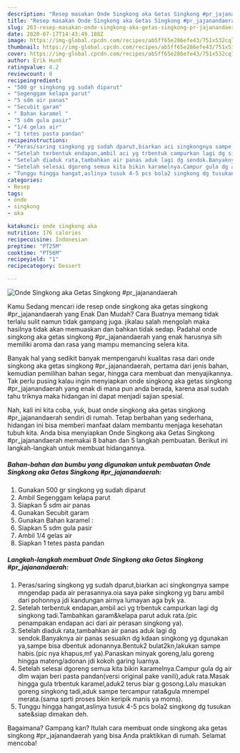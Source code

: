 ```yaml
---
description: "Resep masakan Onde Singkong aka Getas Singkong #pr_jajanandaerah | Cara Masak Onde Singkong aka Getas Singkong #pr_jajanandaerah Yang Mudah Dan Praktis"
title: "Resep masakan Onde Singkong aka Getas Singkong #pr_jajanandaerah | Cara Masak Onde Singkong aka Getas Singkong #pr_jajanandaerah Yang Mudah Dan Praktis"
slug: 263-resep-masakan-onde-singkong-aka-getas-singkong-pr-jajanandaerah-cara-masak-onde-singkong-aka-getas-singkong-pr-jajanandaerah-yang-mudah-dan-praktis
date: 2020-07-17T14:43:49.188Z
image: https://img-global.cpcdn.com/recipes/ab5ff65e286efe43/751x532cq70/onde-singkong-aka-getas-singkong-pr_jajanandaerah-foto-resep-utama.jpg
thumbnail: https://img-global.cpcdn.com/recipes/ab5ff65e286efe43/751x532cq70/onde-singkong-aka-getas-singkong-pr_jajanandaerah-foto-resep-utama.jpg
cover: https://img-global.cpcdn.com/recipes/ab5ff65e286efe43/751x532cq70/onde-singkong-aka-getas-singkong-pr_jajanandaerah-foto-resep-utama.jpg
author: Erik Hunt
ratingvalue: 4.2
reviewcount: 8
recipeingredient:
- "500 gr singkong yg sudah diparut"
- "Segenggam kelapa parut"
- "5 sdm air panas"
- "Secubit garam"
- " Bahan karamel "
- "5 sdm gula pasir"
- "1/4 gelas air"
- "1 tetes pasta pandan"
recipeinstructions:
- "Peras/saring singkong yg sudah dparut,biarkan aci singkongnya sampe mngendap pada air perasannya.oia saya pake singkong yg baru ambil dari pohonnya jdi kandungan airnya lumayan aga byk ya."
- "Setelah terbentuk endapan,ambil aci yg trbentuk campurkan lagi dg singkong tadi.Tambahkan garam&amp;kelapa parut aduk rata.(pic penampakan endapan aci dari air perasan singkong ya)."
- "Setelah diaduk rata,tambahkan air panas aduk lagi dg sendok.Banyaknya air panas sesuaikn dg kdaan singkong yg dgunakan ya,sampe bisa dbentuk adonannya.Bentuk2 bulat2kn,lakukan sampe habis.(pic nya khapus,mf ya).Panaskan minyak goreng,lalu goreng hingga mateng/adonan jdi kokoh garing luarnya."
- "Setelah selesai dgoreng semua kita bikin karamelnya.Campur gula dg air dlm wajan beri pasta pandan(versi original pake vanili),aduk rata.Masak hingga gula trbentuk karamel,aduk2 terus biar g gosong.Lalu masukan goreng singkong tadi,aduk sampe tercampur rata&amp;gula mnempel merata.(sama sprti proses bkin keripik manis ya moms)."
- "Tunggu hingga hangat,aslinya tusuk 4-5 pcs bola2 singkong dg tusukan sate&amp;siap dimakan deh."
categories:
- Resep
tags:
- onde
- singkong
- aka

katakunci: onde singkong aka 
nutrition: 176 calories
recipecuisine: Indonesian
preptime: "PT25M"
cooktime: "PT56M"
recipeyield: "1"
recipecategory: Dessert

---
```



![Onde Singkong aka Getas Singkong #pr_jajanandaerah](https://img-global.cpcdn.com/recipes/ab5ff65e286efe43/751x532cq70/onde-singkong-aka-getas-singkong-pr_jajanandaerah-foto-resep-utama.jpg)

Kamu Sedang mencari ide resep onde singkong aka getas singkong #pr_jajanandaerah yang Enak Dan Mudah? Cara Buatnya memang tidak terlalu sulit namun tidak gampang juga. jikalau salah mengolah maka hasilnya tidak akan memuaskan dan bahkan tidak sedap. Padahal onde singkong aka getas singkong #pr_jajanandaerah yang enak harusnya sih memiliki aroma dan rasa yang mampu memancing selera kita.

Banyak hal yang sedikit banyak mempengaruhi kualitas rasa dari onde singkong aka getas singkong #pr_jajanandaerah, pertama dari jenis bahan, kemudian pemilihan bahan segar, hingga cara membuat dan menyajikannya. Tak perlu pusing kalau ingin menyiapkan onde singkong aka getas singkong #pr_jajanandaerah yang enak di mana pun anda berada, karena asal sudah tahu triknya maka hidangan ini dapat menjadi sajian spesial.




Nah, kali ini kita coba, yuk, buat onde singkong aka getas singkong #pr_jajanandaerah sendiri di rumah. Tetap berbahan yang sederhana, hidangan ini bisa memberi manfaat dalam membantu menjaga kesehatan tubuh kita. Anda bisa menyiapkan Onde Singkong aka Getas Singkong #pr_jajanandaerah memakai 8 bahan dan 5 langkah pembuatan. Berikut ini langkah-langkah untuk membuat hidangannya.

<!--inarticleads1-->

##### Bahan-bahan dan bumbu yang digunakan untuk pembuatan Onde Singkong aka Getas Singkong #pr_jajanandaerah:

1. Gunakan 500 gr singkong yg sudah diparut
1. Ambil Segenggam kelapa parut
1. Siapkan 5 sdm air panas
1. Gunakan Secubit garam
1. Gunakan  Bahan karamel :
1. Siapkan 5 sdm gula pasir
1. Ambil 1/4 gelas air
1. Siapkan 1 tetes pasta pandan




<!--inarticleads2-->

##### Langkah-langkah membuat Onde Singkong aka Getas Singkong #pr_jajanandaerah:

1. Peras/saring singkong yg sudah dparut,biarkan aci singkongnya sampe mngendap pada air perasannya.oia saya pake singkong yg baru ambil dari pohonnya jdi kandungan airnya lumayan aga byk ya.
1. Setelah terbentuk endapan,ambil aci yg trbentuk campurkan lagi dg singkong tadi.Tambahkan garam&amp;kelapa parut aduk rata.(pic penampakan endapan aci dari air perasan singkong ya).
1. Setelah diaduk rata,tambahkan air panas aduk lagi dg sendok.Banyaknya air panas sesuaikn dg kdaan singkong yg dgunakan ya,sampe bisa dbentuk adonannya.Bentuk2 bulat2kn,lakukan sampe habis.(pic nya khapus,mf ya).Panaskan minyak goreng,lalu goreng hingga mateng/adonan jdi kokoh garing luarnya.
1. Setelah selesai dgoreng semua kita bikin karamelnya.Campur gula dg air dlm wajan beri pasta pandan(versi original pake vanili),aduk rata.Masak hingga gula trbentuk karamel,aduk2 terus biar g gosong.Lalu masukan goreng singkong tadi,aduk sampe tercampur rata&amp;gula mnempel merata.(sama sprti proses bkin keripik manis ya moms).
1. Tunggu hingga hangat,aslinya tusuk 4-5 pcs bola2 singkong dg tusukan sate&amp;siap dimakan deh.




Bagaimana? Gampang kan? Itulah cara membuat onde singkong aka getas singkong #pr_jajanandaerah yang bisa Anda praktikkan di rumah. Selamat mencoba!
